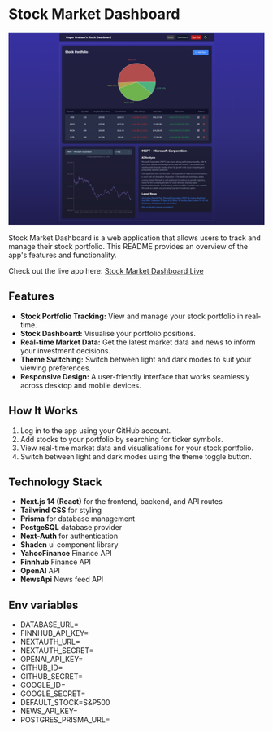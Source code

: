 # Stock Market Dashboard

![Stock Market Dashboard Screenshot](./public/stock-dashboard.png) 

Stock Market Dashboard is a web application that allows users to track and manage their stock portfolio. This README provides an overview of the app's features and functionality.

Check out the live app here: [Stock Market Dashboard Live](https://stock-dashboard-olive.vercel.app/dashboard)

## Features
- **Stock Portfolio Tracking:** View and manage your stock portfolio in real-time.
- **Stock Dashboard:** Visualise your portfolio positions.  
- **Real-time Market Data:** Get the latest market data and news to inform your investment decisions.
- **Theme Switching:** Switch between light and dark modes to suit your viewing preferences.
- **Responsive Design:** A user-friendly interface that works seamlessly across desktop and mobile devices.

## How It Works
1. Log in to the app using your GitHub account.
2. Add stocks to your portfolio by searching for ticker symbols.
3. View real-time market data and visualisations for your stock portfolio.
4. Switch between light and dark modes using the theme toggle button.

## Technology Stack
- **Next.js 14 (React)** for the frontend, backend, and API routes
- **Tailwind CSS** for styling
- **Prisma** for database management
- **PostgeSQL** database provider
- **Next-Auth** for authentication
- **Shadcn** ui component library
- **YahooFinance** Finance API
- **Finnhub** Finance API
- **OpenAI** API
- **NewsApi** News feed API 

## Env variables
* DATABASE_URL=
* FINNHUB_API_KEY=
* NEXTAUTH_URL=
* NEXTAUTH_SECRET=
* OPENAI_API_KEY=
* GITHUB_ID=
* GITHUB_SECRET=
* GOOGLE_ID=
* GOOGLE_SECRET=
* DEFAULT_STOCK=S&P500
* NEWS_API_KEY=
* POSTGRES_PRISMA_URL=

